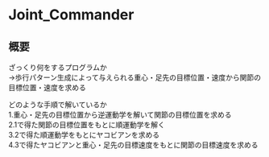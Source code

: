 # Joint_Commander

## 概要
ざっくり何をするプログラムか  
→歩行パターン生成によって与えられる重心・足先の目標位置・速度から関節の目標位置・速度を求める

どのような手順で解いているか  
1.重心・足先の目標位置から逆運動学を解いて関節の目標位置を求める  
2.1で得た関節の目標位置をもとに順運動学を解く  
3.2で得た順運動学をもとにヤコビアンを求める  
4.3で得たヤコビアンと重心・足先の目標速度をもとに関節の目標速度を求める  